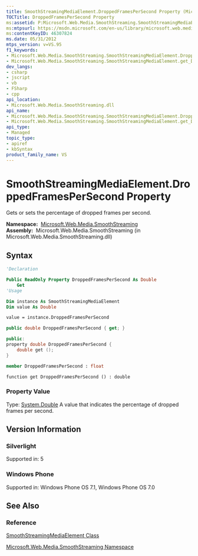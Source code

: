```yaml
---
title: SmoothStreamingMediaElement.DroppedFramesPerSecond Property (Microsoft.Web.Media.SmoothStreaming)
TOCTitle: DroppedFramesPerSecond Property
ms:assetid: P:Microsoft.Web.Media.SmoothStreaming.SmoothStreamingMediaElement.DroppedFramesPerSecond
ms:mtpsurl: https://msdn.microsoft.com/en-us/library/microsoft.web.media.smoothstreaming.smoothstreamingmediaelement.droppedframespersecond(v=VS.95)
ms:contentKeyID: 46307824
ms.date: 05/31/2012
mtps_version: v=VS.95
f1_keywords:
- Microsoft.Web.Media.SmoothStreaming.SmoothStreamingMediaElement.DroppedFramesPerSecond
- Microsoft.Web.Media.SmoothStreaming.SmoothStreamingMediaElement.get_DroppedFramesPerSecond
dev_langs:
- csharp
- jscript
- vb
- FSharp
- cpp
api_location:
- Microsoft.Web.Media.SmoothStreaming.dll
api_name:
- Microsoft.Web.Media.SmoothStreaming.SmoothStreamingMediaElement.DroppedFramesPerSecond
- Microsoft.Web.Media.SmoothStreaming.SmoothStreamingMediaElement.get_DroppedFramesPerSecond
api_type:
- Managed
topic_type:
- apiref
- kbSyntax
product_family_name: VS
---
```


# SmoothStreamingMediaElement.DroppedFramesPerSecond Property

Gets or sets the percentage of dropped frames per second.

**Namespace:**  [Microsoft.Web.Media.SmoothStreaming](microsoft-web-media-smoothstreaming-namespace_1.md)  
**Assembly:**  Microsoft.Web.Media.SmoothStreaming (in Microsoft.Web.Media.SmoothStreaming.dll)

## Syntax

```vb
'Declaration

Public ReadOnly Property DroppedFramesPerSecond As Double
    Get
'Usage

Dim instance As SmoothStreamingMediaElement
Dim value As Double

value = instance.DroppedFramesPerSecond
```

```csharp
public double DroppedFramesPerSecond { get; }
```

```cpp
public:
property double DroppedFramesPerSecond {
    double get ();
}
```

``` fsharp
member DroppedFramesPerSecond : float
```

```jscript
function get DroppedFramesPerSecond () : double
```

### Property Value

Type: [System.Double](https://msdn.microsoft.com/library/643eft0t\(v=vs.95\))  
A value that indicates the percentage of dropped frames per second.

## Version Information

### Silverlight

Supported in: 5  

### Windows Phone

Supported in: Windows Phone OS 7.1, Windows Phone OS 7.0  

## See Also

### Reference

[SmoothStreamingMediaElement Class](smoothstreamingmediaelement-class-microsoft-web-media-smoothstreaming_1.md)

[Microsoft.Web.Media.SmoothStreaming Namespace](microsoft-web-media-smoothstreaming-namespace_1.md)

